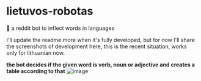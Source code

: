 # lietuvos-robotas
🤖 a reddit bot to inflect words in languages

I'll update the readme more when it's fully developed, but for now I'll share the screenshots of development here, this is the recent situation, works only for lithuanian now.

**the bot decides if the given word is verb, noun or adjective and creates a table according to that**
![image](https://user-images.githubusercontent.com/64064136/183302382-e9765a9e-e413-4bc7-8378-48a481db6ee4.png)


